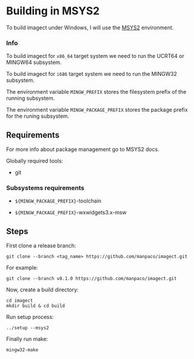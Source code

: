 # Building in MSYS2

To build imagect under Windows, I will use the [MSYS2](https://www.msys2.org/#installation) environment.

### Info

To build imagect for ``x86_64`` target system we need to run the UCRT64 or MINGW64 subsystem.

To build imagect for ``i686`` target system we need to run the MINGW32 subsystem.

The environment variable ``MINGW_PREFIX`` stores the filesystem prefix of the running subsystem.

The environment variable ``MINGW_PACKAGE_PREFIX`` stores the package prefix for the runing subsystem.

## Requirements

For more info about package management go to MSYS2 docs.

Globally required tools:

- git

### Subsystems requirements

- ``${MINGW_PACKAGE_PREFIX}``-toolchain
    
- ``${MINGW_PACKAGE_PREFIX}``-wxwidgets3.x-msw

## Steps

First clone a release branch:

    git clone --branch <tag_name> https://github.com/manpaco/imagect.git

For example:

    git clone --branch v0.1.0 https://github.com/manpaco/imagect.git

Now, create a build directory:

    cd imagect
    mkdir build & cd build

Run setup process:

    ../setup --msys2

Finally run make:

    mingw32-make

